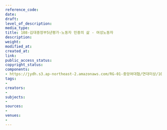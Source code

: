 ```yaml
---
reference_code: 
date: 
draft: 
level_of_description: 
media_type: 
title: 108-김대중정부5년평가-노동자 민중의 삶 - 여성노동자
description: 
weight: 
modified_at: 
created_at: 
link: 
public_access_status: 
copyright_status: 
components:
- https://jydh.s3.ap-northeast-2.amazonaws.com/RG-01-중앙여대협/연대미상/108-김대중정부5년평가-노동자+민중의+삶+-+여성노동자.pdf
tags:
- 
creators:
- 
subjects:
- 
sources:
- 
venues:
- 
---
```


